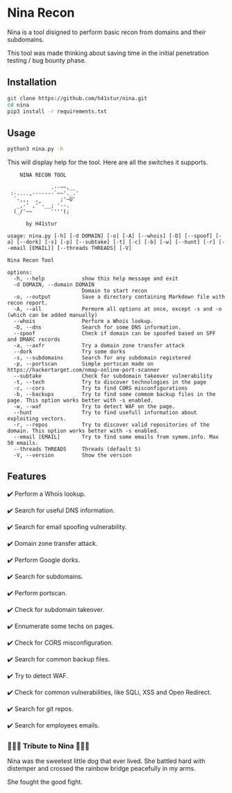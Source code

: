 # Nina Recon

Nina is a tool disigned to perform basic recon from domains and their subdomains.

This tool was made thinking about saving time in the initial penetration testing / bug bounty phase.

## Installation

```bash
git clone https://github.com/h41stur/nina.git
cd nina
pip3 install -r requirements.txt
```

## Usage

```bash
python3 nina.py -h
```

This will display help for the tool. Here are all the switches it supports.

```
    NINA RECON TOOL

              .--~~,__
 :-....,-------`~~'._.'
  `-,,,  ,_      ;'~U'
   _,-' ,'`-__; '--.
  (_/'~~      ''''(;

      by H41stur

usage: nina.py [-h] [-d DOMAIN] [-o] [-A] [--whois] [-D] [--spoof] [-a] [--dork] [-s] [-p] [--subtake] [-t] [-c] [-b] [-w] [--hunt] [-r] [--email [EMAIL]] [--threads THREADS] [-V]

Nina Recon Tool

options:
  -h, --help            show this help message and exit
  -d DOMAIN, --domain DOMAIN
                        Domain to start recon
  -o, --output          Save a directory containing Markdown file with recon report.
  -A, --all             Permorm all options at once, except -s and -o (which can be added manually)
  --whois               Perform a Whois lookup.
  -D, --dns             Search for some DNS information.
  --spoof               Check if domain can be spoofed based on SPF and DMARC records
  -a, --axfr            Try a domain zone transfer attack
  --dork                Try some dorks
  -s, --subdomains      Search for any subdomain registered
  -p, --portscan        Simple portscan made on https://hackertarget.com/nmap-online-port-scanner
  --subtake             Check for subdomain takeover vulnerability
  -t, --tech            Try to discover technologies in the page
  -c, --cors            Try to find CORS misconfigurations
  -b, --backups         Try to find some commom backup files in the page. This option works better with -s enabled.
  -w, --waf             Try to detect WAF on the page.
  --hunt                Try to find usefull information about exploiting vectors.
  -r, --repos           Try to discover valid repositories of the domain. This option works better with -s enabled.
  --email [EMAIL]       Try to find some emails from symem.info. Max 50 emails.
  --threads THREADS     Threads (default 5)
  -V, --version         Show the version

  ```

## Features

:heavy_check_mark: Perform a Whois lookup.

:heavy_check_mark: Search for useful DNS information.

:heavy_check_mark: Search for email spoofing vulnerability.

:heavy_check_mark: Domain zone transfer attack.

:heavy_check_mark: Perform Google dorks.

:heavy_check_mark: Search for subdomains.

:heavy_check_mark: Perform portscan.

:heavy_check_mark: Check for subdomain takeover.

:heavy_check_mark: Ennumerate some techs on pages.

:heavy_check_mark: Check for CORS misconfiguration.

:heavy_check_mark: Search for common backup files.

:heavy_check_mark: Try to detect WAF.

:heavy_check_mark: Check for common vulnerabilities, like SQLi, XSS and Open Redirect.

:heavy_check_mark: Search for git repos.

:heavy_check_mark: Search for employees emails.

### 💐💐💐 Tribute to Nina 💐💐💐

Nina was the sweetest little dog that ever lived. She battled hard with distemper and crossed the rainbow bridge peacefully in my arms.

She fought the good fight.
